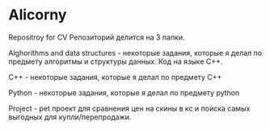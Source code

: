 # Alicorny
Repositroy for CV
Репозиторий делится на 3 папки. 

Alghorithms and data structures - некоторые задания, которые я делал по предмету алгоритмы и структуры данных. Код на языке C++.

C++ - некоторые задания, которые я делал по предмету C++

Python - некоторые задания, которые я делал по предмету python

Project - pet проект для сравнения цен на скины в кс и поиска самых выгодных для купли/перепродажи.
